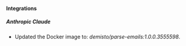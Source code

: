 
#### Integrations

##### Anthropic Claude

- Updated the Docker image to: *demisto/parse-emails:1.0.0.3555598*.

